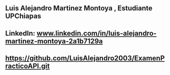 ## Luis Alejandro Martinez Montoya , Estudiante UPChiapas
## LinkedIn: www.linkedin.com/in/luis-alejandro-martinez-montoya-2a1b7129a
## https://github.com/LuisAlejandro2003/ExamenPracticoAPI.git